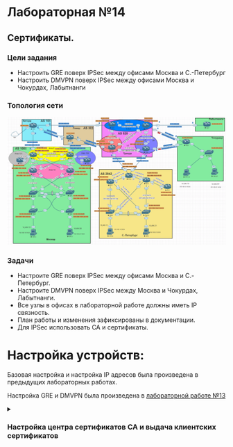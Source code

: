 # Лабораторная №14

## Сертификаты.

### Цели задания

- Настроить GRE поверх IPSec между офисами Москва и С.-Петербург
- Настроить DMVPN поверх IPSec между офисами Москва и Чокурдах, Лабытнанги

### Топология сети

![](./img/lab_14.png)

### Задачи

- Настроите GRE поверх IPSec между офисами Москва и С.-Петербург.
- Настроите DMVPN поверх IPSec между Москва и Чокурдах, Лабытнанги.
- Все узлы в офисах в лабораторной работе должны иметь IP связность.
- План работы и изменения зафиксированы в документации.
- Для IPSec использовать CA и сертификаты.

# Настройка устройств:

Базовая настройка и настройка IP адресов была произведена в предыдущих лабораторных работах.

Настройка GRE и DMVPN была произведена в [лабораторной работе №13](../lab_13/README.md)

<details>

<summary><H3>Настройка центра сертификатов CA и выдача клиентских сертификатов</H3></summary>

В качестве CA-сервера выберем маршрутизатор R20. На маршрутизаторе R20 настроен статический NAT и он доступен по внешнему адресу _128.249.190.3_
Также на маршрутизаторе R20 уже настроена синхронизация времени по протоколу NTP.

#### Настройка имени хоста и доменного имени

```
!
hostname R20CA
!
ip domain name otus.ru
!
ip http server
```

#### Генерация ключевой пары

```
crypto key generate rsa general-keys label R20CA modulus 2048 exportable
```

##### Key pair

!["Key pair"](./img/r20_key_pair.png)

</details>

